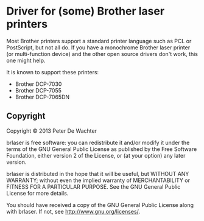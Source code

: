 Driver for (some) Brother laser printers
========================================

Most Brother printers support a standard printer language such as PCL
or PostScript, but not all do.  If you have a monochrome Brother laser
printer (or multi-function device) and the other open source drivers
don't work, this one might help.

It is known to support these printers:

* Brother DCP-7030
* Brother DCP-7055
* Brother DCP-7065DN

Copyright
---------

Copyright © 2013 Peter De Wachter

brlaser is free software: you can redistribute it and/or modify
it under the terms of the GNU General Public License as published by
the Free Software Foundation, either version 2 of the License, or
(at your option) any later version.

brlaser is distributed in the hope that it will be useful,
but WITHOUT ANY WARRANTY; without even the implied warranty of
MERCHANTABILITY or FITNESS FOR A PARTICULAR PURPOSE.  See the
GNU General Public License for more details.

You should have received a copy of the GNU General Public License
along with brlaser.  If not, see <http://www.gnu.org/licenses/>.
